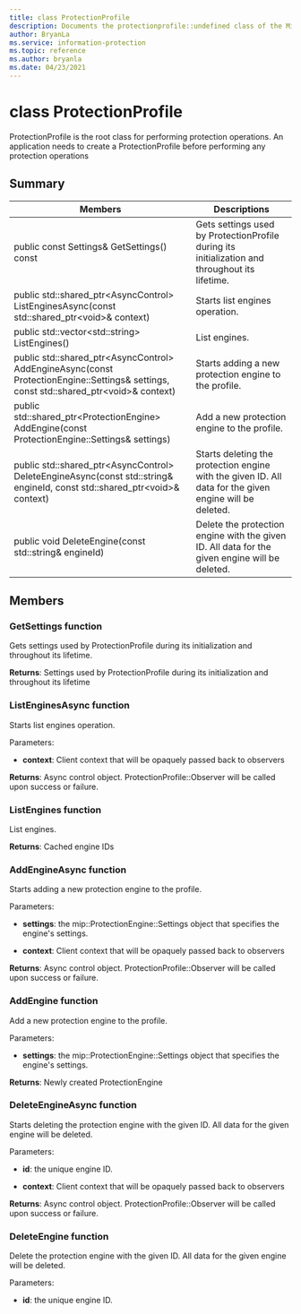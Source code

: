 ```yaml
---
title: class ProtectionProfile 
description: Documents the protectionprofile::undefined class of the Microsoft Information Protection (MIP) SDK.
author: BryanLa
ms.service: information-protection
ms.topic: reference
ms.author: bryanla
ms.date: 04/23/2021
---
```


# class ProtectionProfile 
ProtectionProfile is the root class for performing protection operations.
An application needs to create a ProtectionProfile before performing any protection operations
  
## Summary
 Members                        | Descriptions                                
--------------------------------|---------------------------------------------
public const Settings& GetSettings() const  |  Gets settings used by ProtectionProfile during its initialization and throughout its lifetime.
public std::shared_ptr\<AsyncControl\> ListEnginesAsync(const std::shared_ptr\<void\>& context)  |  Starts list engines operation.
public std::vector\<std::string\> ListEngines()  |  List engines.
public std::shared_ptr\<AsyncControl\> AddEngineAsync(const ProtectionEngine::Settings& settings, const std::shared_ptr\<void\>& context)  |  Starts adding a new protection engine to the profile.
public std::shared_ptr\<ProtectionEngine\> AddEngine(const ProtectionEngine::Settings& settings)  |  Add a new protection engine to the profile.
public std::shared_ptr\<AsyncControl\> DeleteEngineAsync(const std::string& engineId, const std::shared_ptr\<void\>& context)  |  Starts deleting the protection engine with the given ID. All data for the given engine will be deleted.
public void DeleteEngine(const std::string& engineId)  |  Delete the protection engine with the given ID. All data for the given engine will be deleted.
  
## Members
  
### GetSettings function
Gets settings used by ProtectionProfile during its initialization and throughout its lifetime.

  
**Returns**: Settings used by ProtectionProfile during its initialization and throughout its lifetime
  
### ListEnginesAsync function
Starts list engines operation.

Parameters:  
* **context**: Client context that will be opaquely passed back to observers



  
**Returns**: Async control object.
ProtectionProfile::Observer will be called upon success or failure.
  
### ListEngines function
List engines.

  
**Returns**: Cached engine IDs
  
### AddEngineAsync function
Starts adding a new protection engine to the profile.

Parameters:  
* **settings**: the mip::ProtectionEngine::Settings object that specifies the engine's settings. 


* **context**: Client context that will be opaquely passed back to observers



  
**Returns**: Async control object.
ProtectionProfile::Observer will be called upon success or failure.
  
### AddEngine function
Add a new protection engine to the profile.

Parameters:  
* **settings**: the mip::ProtectionEngine::Settings object that specifies the engine's settings.



  
**Returns**: Newly created ProtectionEngine
  
### DeleteEngineAsync function
Starts deleting the protection engine with the given ID. All data for the given engine will be deleted.

Parameters:  
* **id**: the unique engine ID. 


* **context**: Client context that will be opaquely passed back to observers



  
**Returns**: Async control object.
ProtectionProfile::Observer will be called upon success or failure.
  
### DeleteEngine function
Delete the protection engine with the given ID. All data for the given engine will be deleted.

Parameters:  
* **id**: the unique engine ID.


